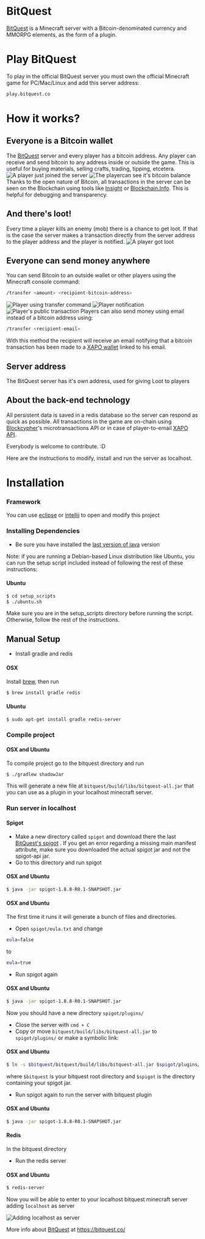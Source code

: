 # BitQuest

[BitQuest](http://bitquest.co/) is a Minecraft server with a Bitcoin-denominated currency and MMORPG elements, as the form of a plugin. 

# Play BitQuest
To play in the official BitQuest server you must own the official Minecraft game for PC/Mac/Linux and add this server address: 
```sh
play.bitquest.co
```


# How it works?
## Everyone is a Bitcoin wallet
The [BitQuest](https://bitquest.co/) server and every player has a bitcoin address. Any player can receive and send bitcoin to any address inside or outside the game. This is useful for buying materials, selling crafts, trading, tipping, etcetera.
![A player just joined the server](http://i.imgur.com/1A6wkaB.png)
![The playercan see it's bitcoin balance](http://i.imgur.com/5g5pBXB.png)
Thanks to the open nature of Bitcoin, all transactions in the server can be seen on the Blockchain using tools like [Insight](https://insight.bitpay.com/) or [Blockchain.Info](https://blockchain.info/). This is helpful for debugging and transparency.

## And there's loot!
Every time a player kills an enemy (mob) there is a chance to get loot. If that is the case the server makes a transaction directly from the server address to the player address and the player is notified.
![A player got loot](http://i.imgur.com/cxqXmt2.png)

## Everyone can send money anywhere
You can send Bitcoin to an outside wallet or other players using the Minecraft console command:
```sh
/transfer <amount> <recipient-bitcoin-address>
```
![Player using transfer command](http://i.imgur.com/Vlf9C1F.png)
![Player notification](http://i.imgur.com/PHmomoS.png)
![Player's public transaction](http://i.imgur.com/JPO4AXt.png)
Players can also send money using email instead of a bitcoin address using:
```sh
/transfer <recipient-email>
```

With this method the recipient will receive an email notifying that a bitcoin transaction has been made to a [XAPO wallet](https://xapo.com/wallet/) linked to his email.

## Server address
The BitQuest server has it's own address, used for giving Loot to players

## About the back-end technology

All persistent data is saved in a redis database so the server can respond as quick as possible. 
All transactions in the game are on-chain using [Blockcypher](http://blockcypher.com/)'s microtransactions API or in case of player-to-email [XAPO API](http://docs.xapo.apiary.io/).

Everybody is welcome to contribute. :D

Here are the instructions to modify, install and run the server as localhost.

# Installation
### Framework
You can use [eclipse](https://eclipse.org/downloads/) or [intellij](https://www.jetbrains.com/idea/) to open and modify this project

### Installing Dependencies
- Be sure you have installed the [last version of java](http://www.java.com/en/download) version 

Note: if you are running a Debian-based Linux distribution like Ubuntu, you can run the setup script included instead of following the rest of these instructions:
#### Ubuntu
```sh
$ cd setup_scripts
$ ./ubuntu.sh
```
Make sure you are in the setup_scripts directory before running the script. Otherwise, follow the rest of the instructions.

## Manual Setup

- Install gradle and redis

#### OSX
Install [brew](http://brew.sh/), then run
```sh
$ brew install gradle redis
```
#### Ubuntu
```sh
$ sudo apt-get install gradle redis-server
```


### Compile project
#### OSX and Ubuntu
To compile project go to the bitquest directory and run
```sh
$ ./gradlew shadowJar
````
This will generate a new file at ```bitquest/build/libs/bitquest-all.jar``` that you can use as a plugin in your localhost minecraft server.

### Run server in localhost
#### Spigot
- Make a new directory called ```spigot``` and download there the last [BitQuest's spigot](http://jenkins.bitquest.co/job/spigot/) . If you get an error regarding a missing main manifest attribute, make sure you downloaded the actual spigot jar and not the spigot-api jar.
- Go to this directory and run spigot
#### OSX and Ubuntu
```sh
$ java -jar spigot-1.8.8-R0.1-SNAPSHOT.jar
```
#### OSX and Ubuntu
The first time it runs it will generate a bunch of files and directories.
- Open ```spigot/eula.txt``` and change 
```sh
eula=false
``` 
to
```sh
eula=true
```
- Run spigot again
#### OSX and Ubuntu
```sh
$ java -jar spigot-1.8.8-R0.1-SNAPSHOT.jar
```
Now you should have a new directory ```spigot/plugins/```
- Close the server with ```cmd + C```
- Copy or move ```bitquest/build/libs/bitquest-all.jar``` to ```spigot/plugins/``` or make a symbolic link:

#### OSX and  Ubuntu
```sh
$ ln -s $bitquest/bitquest/build/libs/bitquest-all.jar $spigot/plugins/bitquest-all.jar
```
where ```$bitquest``` is your bitquest root directory and ```$spigot``` is the directory containing your spigot jar.
- Run spigot again to run the server with bitquest plugin


#### OSX and Ubuntu
```sh
$ java -jar spigot-1.8.8-R0.1-SNAPSHOT.jar
```

#### Redis
In the bitquest directory
- Run the redis server


#### OSX and Ubuntu
```sh
$ redis-server
```
Now you will be able to enter to your localhost bitquest minecraft server adding ```localhost``` as server

![Adding localhost as server](http://i.imgur.com/4ZPm0d9.png)


More info about [BitQuest](https://bitquest.co/) at
https://bitquest.co/
